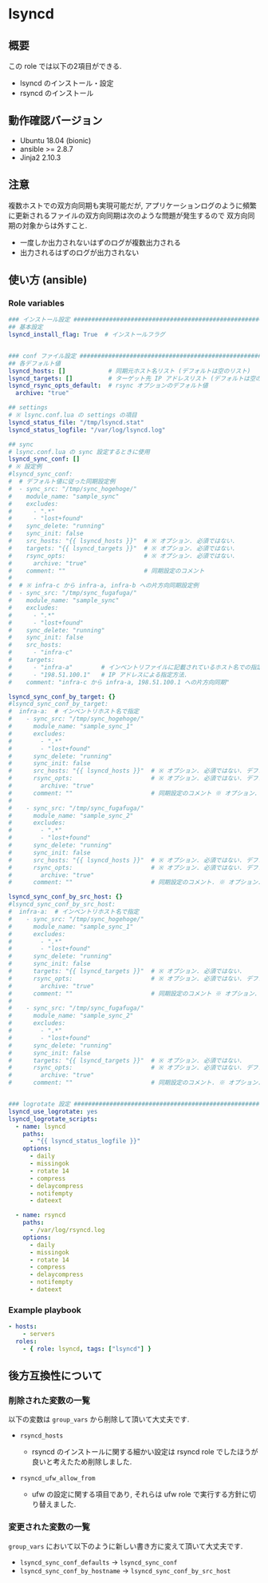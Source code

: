 # lsyncd

## 概要

この role では以下の2項目ができる.

* lsyncd のインストール・設定
* rsyncd のインストール


## 動作確認バージョン

* Ubuntu 18.04 (bionic)
* ansible >= 2.8.7
* Jinja2 2.10.3 


## 注意

複数ホストでの双方向同期も実現可能だが, 
アプリケーションログのように頻繁に更新されるファイルの双方向同期は次のような問題が発生するので
双方向同期の対象からは外すこと.

* 一度しか出力されないはずのログが複数出力される
* 出力されるはずのログが出力されない


## 使い方 (ansible)

### Role variables

```yaml
### インストール設定 ###############################################################################
## 基本設定
lsyncd_install_flag: True  # インストールフラグ


### conf ファイル設定 ##############################################################################
## 各デフォルト値
lsyncd_hosts: []            # 同期元ホスト名リスト (デフォルトは空のリスト)
lsyncd_targets: []          # ターゲット先 IP アドレスリスト (デフォルトは空のリスト)
lsyncd_rsync_opts_default:  # rsync オプションのデフォルト値
  archive: "true"

## settings
# ※ lsync.conf.lua の settings の項目
lsyncd_status_file: "/tmp/lsyncd.stat"
lsyncd_status_logfile: "/var/log/lsyncd.log"

## sync
# lsync.conf.lua の sync 設定するときに使用
lsyncd_sync_conf: []
# ※ 設定例
#lsyncd_sync_conf:
#  # デフォルト値に従った同期設定例
#  - sync_src: "/tmp/sync_hogehoge/"
#    module_name: "sample_sync"
#    excludes:
#      - ".*"
#      - "lost+found"
#    sync_delete: "running"
#    sync_init: false
#    src_hosts: "{{ lsyncd_hosts }}"  # ※ オプション. 必須ではない.
#    targets: "{{ lsyncd_targets }}"  # ※ オプション. 必須ではない.
#    rsync_opts:                      # ※ オプション. 必須ではない.
#      archive: "true"
#    comment: ""                      # 同期設定のコメント
#
#  # ※ infra-c から infra-a, infra-b への片方向同期設定例
#  - sync_src: "/tmp/sync_fugafuga/"
#    module_name: "sample_sync"
#    excludes:
#      - ".*"
#      - "lost+found"
#    sync_delete: "running"
#    sync_init: false
#    src_hosts:
#      - "infra-c"
#    targets:
#      - "infra-a"        # インベントリファイルに記載されているホスト名での指定方法
#      - "198.51.100.1"   # IP アドレスによる指定方法.
#    comment: "infra-c から infra-a, 198.51.100.1 への片方向同期"

lsyncd_sync_conf_by_target: {}
#lsyncd_sync_conf_by_target:
#  infra-a:  # インベントリホスト名で指定
#    - sync_src: "/tmp/sync_hogehoge/"
#      module_name: "sample_sync_1"
#      excludes:
#        - ".*"
#        - "lost+found"
#      sync_delete: "running"
#      sync_init: false
#      src_hosts: "{{ lsyncd_hosts }}"  # ※ オプション. 必須ではない. デフォルトは lsyncd_hosts
#      rsync_opts:                      # ※ オプション. 必須ではない. デフォルトは 記述している通り.
#        archive: "true"
#      comment: ""                      # 同期設定のコメント ※ オプション. 必須ではない.
#
#    - sync_src: "/tmp/sync_fugafuga/"
#      module_name: "sample_sync_2"
#      excludes:
#        - ".*"
#        - "lost+found"
#      sync_delete: "running"
#      sync_init: false
#      src_hosts: "{{ lsyncd_hosts }}"  # ※ オプション. 必須ではない. デフォルトは lsyncd_hosts
#      rsync_opts:                      # ※ オプション. 必須ではない. デフォルトは 記述している通り.
#        archive: "true"
#      comment: ""                      # 同期設定のコメント. ※ オプション. 必須ではない.

lsyncd_sync_conf_by_src_host: {}
#lsyncd_sync_conf_by_src_host:
#  infra-a:  # インベントリホスト名で指定
#    - sync_src: "/tmp/sync_hogehoge/"
#      module_name: "sample_sync_1"
#      excludes:
#        - ".*"
#        - "lost+found"
#      sync_delete: "running"
#      sync_init: false
#      targets: "{{ lsyncd_targets }}"  # ※ オプション. 必須ではない.
#      rsync_opts:                      # ※ オプション. 必須ではない. デフォルトは 記述している通り.
#        archive: "true"
#      comment: ""                      # 同期設定のコメント ※ オプション. 必須ではない.
#
#    - sync_src: "/tmp/sync_fugafuga/"
#      module_name: "sample_sync_2"
#      excludes:
#        - ".*"
#        - "lost+found"
#      sync_delete: "running"
#      sync_init: false
#      targets: "{{ lsyncd_targets }}"  # ※ オプション. 必須ではない.
#      rsync_opts:                      # ※ オプション. 必須ではない. デフォルトは 記述している通り.
#        archive: "true"
#      comment: ""                      # 同期設定のコメント. ※ オプション. 必須ではない.


### logrotate 設定 ################################################################################
lsyncd_use_logrotate: yes
lsyncd_logrotate_scripts:
  - name: lsyncd
    paths:
      - "{{ lsyncd_status_logfile }}"
    options:
      - daily
      - missingok
      - rotate 14
      - compress
      - delaycompress
      - notifempty
      - dateext

  - name: rsyncd
    paths:
      - /var/log/rsyncd.log
    options:
      - daily
      - missingok
      - rotate 14
      - compress
      - delaycompress
      - notifempty
      - dateext
```

### Example playbook

```yaml
- hosts:
    - servers
  roles:
    - { role: lsyncd, tags: ["lsyncd"] }
```


## 後方互換性について

### 削除された変数の一覧

以下の変数は `group_vars` から削除して頂いて大丈夫です.

* `rsyncd_hosts`
  * rsyncd のインストールに関する細かい設定は rsyncd role でしたほうが良いと考えたため削除しました.

* `rsyncd_ufw_allow_from`
  * ufw の設定に関する項目であり, それらは ufw role で実行する方針に切り替えました.

### 変更された変数の一覧

`group_vars` において以下のように新しい書き方に変えて頂いて大丈夫です.

* `lsyncd_sync_conf_defaults` → `lsyncd_sync_conf`
* `lsyncd_sync_conf_by_hostname` → `lsyncd_sync_conf_by_src_host` 